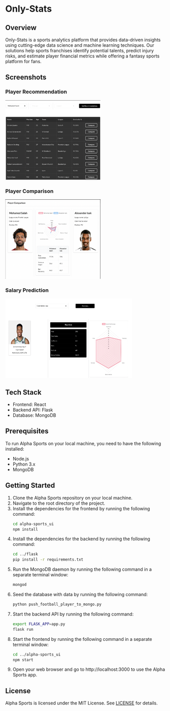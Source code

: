 # Only-Stats

## Overview

Only-Stats is a sports analytics platform that provides data-driven insights using cutting-edge data science and machine learning techniques. Our solutions help sports franchises identify potential talents, predict injury risks, and estimate player financial metrics while offering a fantasy sports platform for fans.

## Screenshots
### Player Recommendation
<p>
  <img src="screenshots/player-recommendation.png" alt="Description of the image" width="300" height="250">
</p>

### Player Comparison
<p>
  <img src="screenshots/player-comparison.png" alt="Description of the image" width="300" height="250">
</p>

### Salary Prediction
<p>
  <img src="screenshots/salary-prediction.png" alt="Description of the image" width="400" height="250">
</p>


## Tech Stack

- Frontend: React
- Backend API: Flask
- Database: MongoDB

## Prerequisites

To run Alpha Sports on your local machine, you need to have the following installed:

- Node.js
- Python 3.x
- MongoDB

## Getting Started

1. Clone the Alpha Sports repository on your local machine.
2. Navigate to the root directory of the project.
3. Install the dependencies for the frontend by running the following command:
   ```bash
   cd alpha-sports_ui
   npm install
   ```
4. Install the dependencies for the backend by running the following command:
   ```bash
   cd ../flask
   pip install -r requirements.txt
   ```
5. Run the MongoDB daemon by running the following command in a separate terminal window:
   ```bash
   mongod
   ```
6. Seed the database with data by running the following command:
   ```bash
   python push_football_player_to_mongo.py
   ```
7. Start the backend API by running the following command:
   ```bash
   export FLASK_APP=app.py
   flask run
   ```
8. Start the frontend by running the following command in a separate terminal window:
   ```bash
   cd ../alpha-sports_ui
   npm start
   ```
9. Open your web browser and go to http://localhost:3000 to use the Alpha Sports app.

## License

Alpha Sports is licensed under the MIT License. See [LICENSE](./LICENSE) for details.
